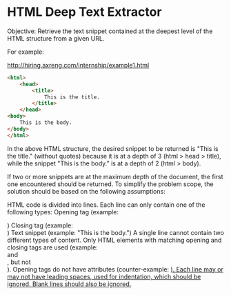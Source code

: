 # HTML Deep Text Extractor

Objective: Retrieve the text snippet contained at the deepest level of the HTML structure from a given URL.

For example:

http://hiring.axreng.com/internship/example1.html

```html
<html>
	<head>
		<title>
			This is the title.
		</title>
	</head>
<body>
	This is the body.
</body>
</html>
```

In the above HTML structure, the desired snippet to be returned is "This is the title." (without quotes) because it is at a depth of 3 (html > head > title), while the snippet "This is the body." is at a depth of 2 (html > body).

If two or more snippets are at the maximum depth of the document, the first one encountered should be returned. To simplify the problem scope, the solution should be based on the following assumptions:

HTML code is divided into lines.
Each line can only contain one of the following types:
Opening tag (example: <div>)
Closing tag (example: </div>)
Text snippet (example: "This is the body.")
A single line cannot contain two different types of content.
Only HTML elements with matching opening and closing tags are used (example: <div> and </div>, but not <br/>).
Opening tags do not have attributes (counter-example: <a href="link.html">).
Each line may or may not have leading spaces, used for indentation, which should be ignored. Blank lines should also be ignored.
